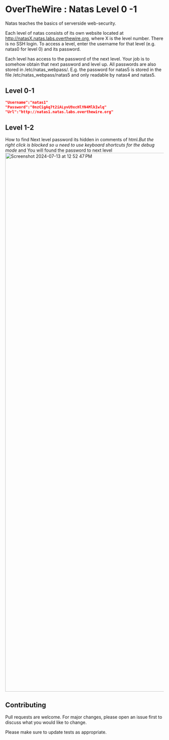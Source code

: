 # OverTheWire : Natas Level 0 -1

Natas teaches the basics of serverside web-security.

Each level of natas consists of its own website located at http://natasX.natas.labs.overthewire.org, where X is the level number. There is no SSH login. To access a level, enter the username for that level (e.g. natas0 for level 0) and its password.

Each level has access to the password of the next level. Your job is to somehow obtain that next password and level up. All passwords are also stored in /etc/natas_webpass/. E.g. the password for natas5 is stored in the file /etc/natas_webpass/natas5 and only readable by natas4 and natas5.



## Level 0-1
```json
"Username":"natas1"
"Password":"0nzCigAq7t2iALyvU9xcHlYN4MlkIwlq"
"Url":"http://natas1.natas.labs.overthewire.org"
```
## Level 1-2
How to find Next level password its hidden in comments of html.*But the right click is blocked so u need to use keyboard shortcuts for the debug mode* and You will found the password to next level 
<img width="1710" alt="Screenshot 2024-07-13 at 12 52 47 PM" src="https://github.com/user-attachments/assets/783c1550-1bc2-43dc-809b-db70d1c309f3">


## Contributing

Pull requests are welcome. For major changes, please open an issue first
to discuss what you would like to change.

Please make sure to update tests as appropriate.
